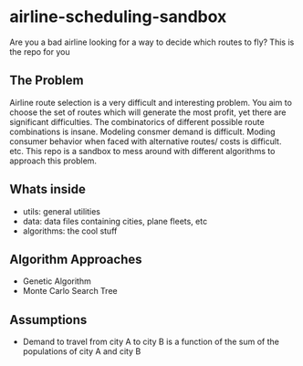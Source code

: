 # airline-scheduling-sandbox

Are you a bad airline looking for a way to decide which routes to fly? This is the repo for you

## The Problem

Airline route selection is a very difficult and interesting problem. You aim to choose the set of routes which will generate the most profit, yet there are significant difficulties. The combinatorics of different possible route combinations is insane. Modeling consmer demand is difficult. Moding consumer behavior when faced with alternative routes/ costs is difficult. etc. This repo is a sandbox to mess around with different algorithms to approach this problem. 

## Whats inside

* utils: general utilities
* data: data files containing cities, plane fleets, etc
* algorithms: the cool stuff

## Algorithm Approaches

* Genetic Algorithm
* Monte Carlo Search Tree

## Assumptions

* Demand to travel from city A to city B is a function of the sum of the populations of city A and city B
